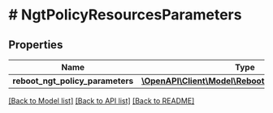 # # NgtPolicyResourcesParameters

## Properties

Name | Type | Description | Notes
------------ | ------------- | ------------- | -------------
**reboot_ngt_policy_parameters** | [**\OpenAPI\Client\Model\RebootNgtPolicyParameters**](RebootNgtPolicyParameters.md) |  | [optional]

[[Back to Model list]](../../README.md#models) [[Back to API list]](../../README.md#endpoints) [[Back to README]](../../README.md)
